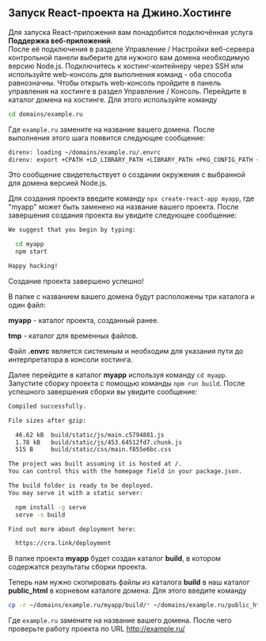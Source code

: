 ## Запуск React-проекта на Джино.Хостинге

Для запуска React-приложения вам понадобится подключённая услуга **Поддержка веб-приложений**.  
После её подключения в разделе <j-path>Управление / Настройки веб-сервера</j-path> контрольной панели выберите для нужного вам домена необходимую версию Node.js.
Подключитесь к хостинг-контейнеру через SSH или используйте web-консоль для выполнения команд - оба способа равнозначны. Чтобы открыть web-консоль пройдите в панель управления на хостинге в раздел <j-path>Управление / Консоль</j-path>.
Перейдите в каталог домена на хостинге. Для этого используйте команду

```sh
cd domains/example.ru
```

Где `example.ru` замените на название вашего домена. После выполнения этого шага появится следующее сообщение:

```sh
direnv: loading ~/domains/example.ru/.envrc
direnv: export +CPATH +LD_LIBRARY_PATH +LIBRARY_PATH +PKG_CONFIG_PATH ~MANPATH ~PATH
```

Это сообщение свидетельствует о создании окружения с выбранной для домена версией Node.js.

Для создания проекта введите команду `npx create-react-app myapp`, где "myapp" может быть заменено на название вашего проекта. После завершения создания проекта вы увидите следующее сообщение:

```sh
We suggest that you begin by typing:

  cd myapp
  npm start

Happy hacking!
```

Создание проекта завершено успешно!

В папке с названием вашего домена будут расположены три каталога и один файл:

**myapp** - каталог проекта, созданный ранее. 

**tmp** - каталог для временных файлов.

Файл **.envrc** является системным и необходим для указания пути до интерпретатора в консоли хостинга.

Далее перейдите в каталог **myapp** используя команду `cd myapp`.
Запустите сборку проекта с помощью команды `npm run build`. После успешного завершения сборки вы увидите сообщение:

```sh
Compiled successfully.

File sizes after gzip:

  46.62 kB  build/static/js/main.c5794881.js
  1.78 kB   build/static/js/453.64512fd7.chunk.js
  515 B     build/static/css/main.f855e6bc.css

The project was built assuming it is hosted at /.
You can control this with the homepage field in your package.json.

The build folder is ready to be deployed.
You may serve it with a static server:

  npm install -g serve
  serve -s build

Find out more about deployment here:

  https://cra.link/deployment
```

В папке проекта **myapp** будет создан каталог **build**, в котором содержатся результаты сборки проекта.

Теперь нам нужно скопировать файлы из каталога **build** в наш каталог **public_html** в корневом каталоге домена. Для этого введите команду

```sh
cp -r ~/domains/example.ru/myapp/build/* ~/domains/example.ru/public_html/
```

Где `example.ru` замените на название вашего домена. После чего проверьте работу проекта по URL http://example.ru/
